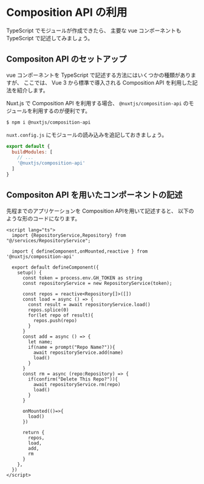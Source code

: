 # Composition API の利用

TypeScript でモジュールが作成できたら、
主要な vue コンポーネントも TypeScript で記述してみましょう。

## Compositon API のセットアップ

vue コンポーネントを TypeScript で記述する方法にはいくつかの種類がありますが、
ここでは、 Vue 3 から標準で導入される Composition API を利用した記法を紹介します。

Nuxt.js で Composition API を利用する場合、
`@nuxtjs/composition-api` のモジュールを利用するのが便利です。

```bash
$ npm i @nuxtjs/composition-api
```

`nuxt.config.js` にモジュールの読み込みを追記しておきましょう。

```js
export default {
  buildModules: [
    // ...
    '@nuxtjs/composition-api'
  ]
}
```

## Compositon API を用いたコンポーネントの記述

先程までのアプリケーションを Composition APIを用いて記述すると、
以下のような形のコードになります。

```vue
<script lang="ts">
  import {RepositoryService,Repository} from "@/services/RepositoryService";

  import { defineComponent,onMounted,reactive } from '@nuxtjs/composition-api'

  export default defineComponent({
    setup() {
      const token = process.env.GH_TOKEN as string
      const repositoryService = new RepositoryService(token);

      const repos = reactive<Repository[]>([])
      const load = async () => {
        const result = await repositoryService.load()
        repos.splice(0)
        for(let repo of result){
          repos.push(repo)
        }
      }
      const add = async () => {
        let name;
        if(name = prompt("Repo Name?")){
          await repositoryService.add(name)
          load()
        }
      }
      const rm = async (repo:Repository) => {
        if(confirm("Delete This Repo?")){
          await repositoryService.rm(repo)
          load()
        }
      }

      onMounted(()=>{
        load()
      })

      return {
        repos,
        load,
        add,
        rm
      }
    },
  })
</script>
```



